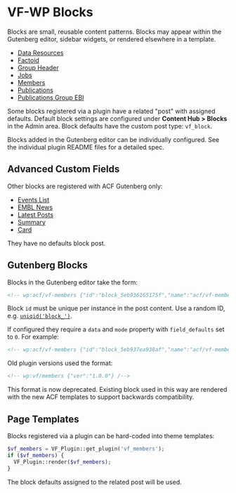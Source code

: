 # VF-WP Blocks

Blocks are small, reusable content patterns. Blocks may appear within the Gutenberg editor, sidebar widgets, or rendered elsewhere in a template.

* [Data Resources](/wp-content/plugins/vf-data-resources-block/README.md)
* [Factoid](/wp-content/plugins/vf-factoid-block/README.md)
* [Group Header](/wp-content/plugins/vf-group-header-block/README.md)
* [Jobs](/wp-content/plugins/vf-jobs-block/README.md)
* [Members](/wp-content/plugins/vf-members-block/README.md)
* [Publications](/wp-content/plugins/vf-publications-block/README.md)
* [Publications Group EBI](/wp-content/plugins/vf-publications-group-ebi-block/README.md)

Some blocks registered via a plugin have a related "post" with assigned defaults. Default block settings are configured under **Content Hub > Blocks** in the Admin area. Block defaults have the custom post type: `vf_block`.

Blocks added in the Gutenberg editor can be individually configured. See the individual plugin README files for a detailed spec.

## Advanced Custom Fields

Other blocks are registered with ACF Gutenberg only:

* [Events List](/wp-content/plugins/vf-events/README.md#gutenberg-block)
* [EMBL News](/wp-content/plugins/vf-embl-news-block/README.md)
* [Latest Posts](/wp-content/themes/vf-wp/blocks/vfwp-latest-posts/README.md)
* [Summary](/wp-content/themes/vf-wp/blocks/vfwp-summary/README.md)
* [Card](/wp-content/themes/vf-wp/blocks/vfwp-card/README.md)

They have no defaults block post.

## Gutenberg Blocks

Blocks in the Gutenberg editor take the form:

```html
<!-- wp:acf/vf-members {"id":"block_5eb936165175f","name":"acf/vf-members"} /-->
```

Block `id` must be unique per instance in the post content. Use a random ID, e.g. [`uniqid('block_')`](https://www.php.net/manual/en/function.uniqid.php).

If configured they require a `data` and `mode` property with `field_defaults` set to `0`. For example:

```html
<!-- wp:acf/vf-members {"id":"block_5eb937ea938af","name":"acf/vf-members","data":{"field_defaults":"0","field_vf_members_limit":"2","field_vf_members_order":"DESC","field_5ea988878eacf":"default","field_5ea983003e756":"0","field_vf_members_variation":"s"},"mode":"preview"} /-->
```

Old plugin versions used the format:

```html
<!-- wp:vf/members {"ver":"1.0.0"} /-->
```

This format is now deprecated. Existing block used in this way are rendered with the new ACF templates to support backwards compatibility.

## Page Templates

Blocks registered via a plugin can be hard-coded into theme templates:

```php
$vf_members = VF_Plugin::get_plugin('vf_members');
if ($vf_members) {
  VF_Plugin::render($vf_members);
}
```

The block defaults assigned to the related post will be used.
